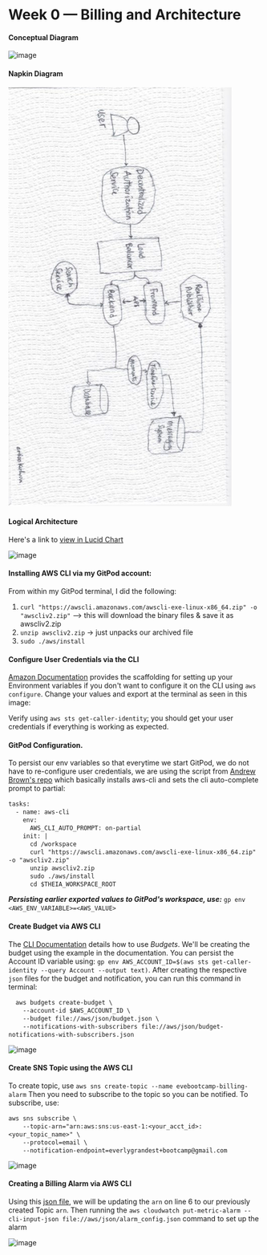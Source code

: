 # Week 0 — Billing and Architecture

#### Conceptual Diagram
![image](https://user-images.githubusercontent.com/64602124/218861357-a9f0ad16-be41-4393-9a3a-7eb92018395c.png)
#### Napkin Diagram
![image](https://github.com/erdookuhwa/aws-bootcamp-cruddur-2023/blob/72bd4f89acb605deec0ddc85e5512c8874a9169d/_docs/assets/Week0_napkinDiagram.png)

#### Logical Architecture
Here's a link to [view in Lucid Chart](https://lucid.app/lucidchart/e89a0ab2-aae7-4930-88b9-f6cb119be1dc/edit?invitationId=inv_caf204c3-4e28-4b8a-b39d-eb5ae1fdfaff)

![image](https://user-images.githubusercontent.com/64602124/219190588-c900ae9d-cd6d-4763-8dfb-7b6f9e2e0d7a.png)


#### Installing AWS CLI via my GitPod account:
From within my GitPod terminal, I did the following:
1. `curl "https://awscli.amazonaws.com/awscli-exe-linux-x86_64.zip" -o "awscliv2.zip"` --> this will download the binary files & save it as awscliv2.zip
2. `unzip awscliv2.zip` -> just unpacks our archived file
3. `sudo ./aws/install`


#### Configure User Credentials via the CLI
[Amazon Documentation](https://docs.aws.amazon.com/cli/latest/userguide/cli-configure-envvars.html) provides the scaffolding for setting up your Environment variables if you don't want to configure it on the CLI using `aws configure`. Change your values and export at the terminal as seen in this image:

Verify using `aws sts get-caller-identity`; you should get your user credentials if everything is working as expected.

#### GitPod Configuration.
To persist our env variables so that everytime we start GitPod, we do not have to re-configure user credentials, we are using the script from [Andrew Brown's repo](https://github.com/omenking/aws-bootcamp-cruddur-2023/blob/week-0/journal/week0.md) which basically installs aws-cli and sets the cli auto-complete prompt to partial:
```
tasks:
  - name: aws-cli
    env:
      AWS_CLI_AUTO_PROMPT: on-partial
    init: |
      cd /workspace
      curl "https://awscli.amazonaws.com/awscli-exe-linux-x86_64.zip" -o "awscliv2.zip"
      unzip awscliv2.zip
      sudo ./aws/install
      cd $THEIA_WORKSPACE_ROOT
```
*__Persisting earlier exported values to GitPod's workspace, use:__* `gp env <AWS_ENV_VARIABLE>=<AWS_VALUE>`
  
#### Create Budget via AWS CLI
The [CLI Documentation](https://awscli.amazonaws.com/v2/documentation/api/latest/reference/budgets/create-budget.html) details how to use _Budgets_. We'll be creating the budget using the example in the documentation. 
You can persist the Account ID variable using: `gp env AWS_ACCOUNT_ID=$(aws sts get-caller-identity --query Account --output text)`. After creating the respective `json` files for the budget and notification, you can run this command in terminal:
```
  aws budgets create-budget \
    --account-id $AWS_ACCOUNT_ID \
    --budget file://aws/json/budget.json \
    --notifications-with-subscribers file://aws/json/budget-notifications-with-subscribers.json
```
![image](https://user-images.githubusercontent.com/64602124/218876427-458454e5-5c08-4b10-94bd-00fecedbc626.png)


#### Create SNS Topic using the AWS CLI
To create topic, use `aws sns create-topic --name evebootcamp-billing-alarm` Then you need to subscribe to the topic so you can be notified. To subscribe, use:
```
aws sns subscribe \
    --topic-arn="arn:aws:sns:us-east-1:<your_acct_id>:<your_topic_name>" \
    --protocol=email \
    --notification-endpoint=everlygrandest+bootcamp@gmail.com
```
![image](https://user-images.githubusercontent.com/64602124/218877385-7977a8a3-7531-469d-b8a5-79f993a329e0.png)


#### Creating a Billing Alarm via AWS CLI
Using this [json file](https://github.com/omenking/aws-bootcamp-cruddur-2023/blob/week-0/aws/json/alarm_config.json.example), we will be updating the `arn` on line 6 to our previously created Topic `arn`. Then running the `aws cloudwatch put-metric-alarm --cli-input-json file://aws/json/alarm_config.json` command to set up the alarm

![image](https://user-images.githubusercontent.com/64602124/218876557-50f896d0-6903-4c5d-9f8a-1e6b3c4f5873.png)
